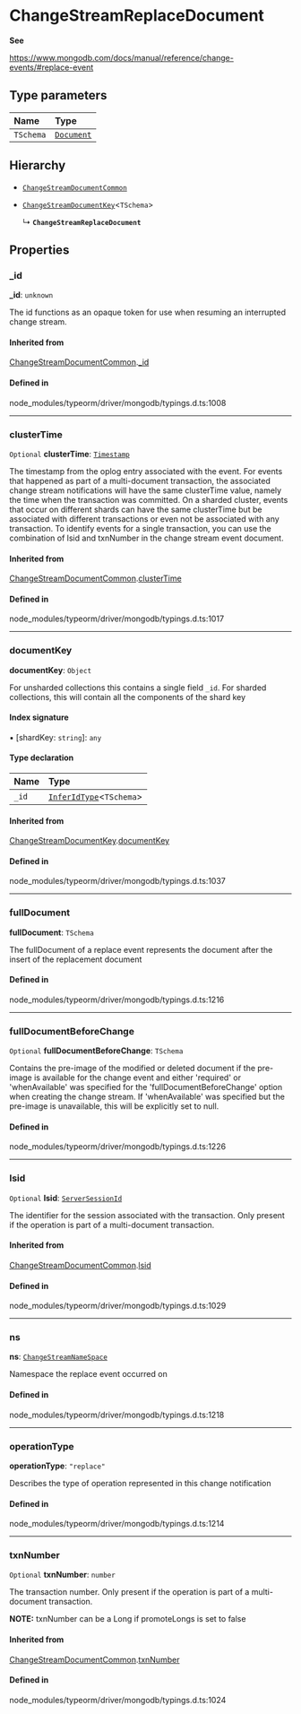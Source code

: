 # ChangeStreamReplaceDocument

**See**

https://www.mongodb.com/docs/manual/reference/change-events/#replace-event

## Type parameters

| Name | Type |
| :------ | :------ |
| `TSchema` | [`Document`](Document.md) |

## Hierarchy

- [`ChangeStreamDocumentCommon`](ChangeStreamDocumentCommon.md)

- [`ChangeStreamDocumentKey`](ChangeStreamDocumentKey.md)<`TSchema`\>

  ↳ **`ChangeStreamReplaceDocument`**

## Properties

### \_id

 **\_id**: `unknown`

The id functions as an opaque token for use when resuming an interrupted
change stream.

#### Inherited from

[ChangeStreamDocumentCommon](ChangeStreamDocumentCommon.md).[_id](ChangeStreamDocumentCommon.md#_id)

#### Defined in

node_modules/typeorm/driver/mongodb/typings.d.ts:1008

___

### clusterTime

 `Optional` **clusterTime**: [`Timestamp`](../classes/Timestamp.md)

The timestamp from the oplog entry associated with the event.
For events that happened as part of a multi-document transaction, the associated change stream
notifications will have the same clusterTime value, namely the time when the transaction was committed.
On a sharded cluster, events that occur on different shards can have the same clusterTime but be
associated with different transactions or even not be associated with any transaction.
To identify events for a single transaction, you can use the combination of lsid and txnNumber in the change stream event document.

#### Inherited from

[ChangeStreamDocumentCommon](ChangeStreamDocumentCommon.md).[clusterTime](ChangeStreamDocumentCommon.md#clustertime)

#### Defined in

node_modules/typeorm/driver/mongodb/typings.d.ts:1017

___

### documentKey

 **documentKey**: `Object`

For unsharded collections this contains a single field `_id`.
For sharded collections, this will contain all the components of the shard key

#### Index signature

▪ [shardKey: `string`]: `any`

#### Type declaration

| Name | Type |
| :------ | :------ |
| `_id` | [`InferIdType`](../types/InferIdType.md)<`TSchema`\> |

#### Inherited from

[ChangeStreamDocumentKey](ChangeStreamDocumentKey.md).[documentKey](ChangeStreamDocumentKey.md#documentkey)

#### Defined in

node_modules/typeorm/driver/mongodb/typings.d.ts:1037

___

### fullDocument

 **fullDocument**: `TSchema`

The fullDocument of a replace event represents the document after the insert of the replacement document

#### Defined in

node_modules/typeorm/driver/mongodb/typings.d.ts:1216

___

### fullDocumentBeforeChange

 `Optional` **fullDocumentBeforeChange**: `TSchema`

Contains the pre-image of the modified or deleted document if the
pre-image is available for the change event and either 'required' or
'whenAvailable' was specified for the 'fullDocumentBeforeChange' option
when creating the change stream. If 'whenAvailable' was specified but the
pre-image is unavailable, this will be explicitly set to null.

#### Defined in

node_modules/typeorm/driver/mongodb/typings.d.ts:1226

___

### lsid

 `Optional` **lsid**: [`ServerSessionId`](../types/ServerSessionId.md)

The identifier for the session associated with the transaction.
Only present if the operation is part of a multi-document transaction.

#### Inherited from

[ChangeStreamDocumentCommon](ChangeStreamDocumentCommon.md).[lsid](ChangeStreamDocumentCommon.md#lsid)

#### Defined in

node_modules/typeorm/driver/mongodb/typings.d.ts:1029

___

### ns

 **ns**: [`ChangeStreamNameSpace`](ChangeStreamNameSpace.md)

Namespace the replace event occurred on

#### Defined in

node_modules/typeorm/driver/mongodb/typings.d.ts:1218

___

### operationType

 **operationType**: ``"replace"``

Describes the type of operation represented in this change notification

#### Defined in

node_modules/typeorm/driver/mongodb/typings.d.ts:1214

___

### txnNumber

 `Optional` **txnNumber**: `number`

The transaction number.
Only present if the operation is part of a multi-document transaction.

**NOTE:** txnNumber can be a Long if promoteLongs is set to false

#### Inherited from

[ChangeStreamDocumentCommon](ChangeStreamDocumentCommon.md).[txnNumber](ChangeStreamDocumentCommon.md#txnnumber)

#### Defined in

node_modules/typeorm/driver/mongodb/typings.d.ts:1024

